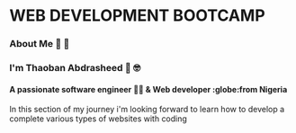# WEB DEVELOPMENT BOOTCAMP


### About Me :page_with_curl: :bookmark_tabs: 
### I'm Thaoban Abdrasheed :boy: :nerd_face:
#### A passionate software engineer  :man_technologist:  & Web developer :globe:from Nigeria</p>
<p>In this section of my journey i'm looking forward to learn how to develop a complete various types of websites with coding</p>
